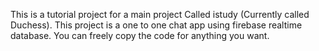 This is a tutorial project for a main project
Called istudy (Currently called Duchess).
This project is a one to one chat app using firebase realtime database.
You can freely copy the code for anything you want.
